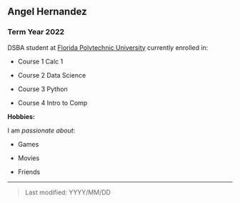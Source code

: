 ## Angel Hernandez

### Term Year 2022

DSBA student at [Florida Polytechnic University](https://www.floridapoly.edu) currently enrolled in: 

- Course 1 Calc 1

- Course 2 Data Science

- Course 3 Python

- Course 4 Intro to Comp

**Hobbies:**

I am _passionate about_: 

- Games

- Movies

- Friends

***

> Last modified: YYYY/MM/DD